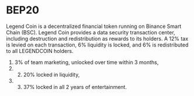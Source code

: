 # BEP20
Legend Coin is a decentralized financial token running on Binance Smart Chain (BSC).
Legend Coin provides a data security transaction center, including destruction and redistribution as rewards to its holders.
A 12% tax is levied on each transaction, 6% liquidity is locked, and 6% is redistributed to all LEGENDCOIN holders.
1. 3% of team marketing, unlocked over time within 3 months, 
2. 2. 20% locked in liquidity,
3.  3. 37% locked in all 2 years of entertainment.
